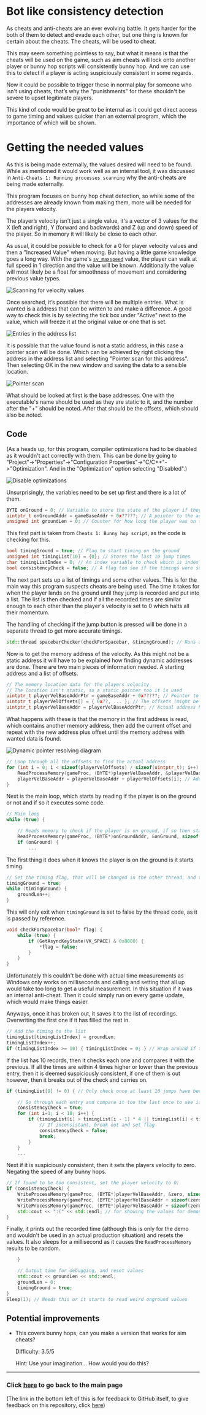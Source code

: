 # Bot like consistency detection

As cheats and anti-cheats are an ever evolving battle. It gets harder for the both of them to detect and evade each other, but one thing is known for certain about the cheats. The cheats, will be used to cheat.

This may seem something pointless to say, but what it means is that the cheats will be used on the game, such as aim cheats will lock onto another player or bunny hop scripts will consistently bunny hop. And we can use this to detect if a player is acting suspiciously consistent in some regards.

Now it could be possible to trigger these in normal play for someone who isn't using cheats, that’s why the "punishments" for these shouldn't be severe to upset legitimate players.

This kind of code would be great to be internal as it could get direct access to game timing and values quicker than an external program, which the importance of which will be shown.

# Getting the needed values

As this is being made externally, the values desired will need to be found. While as mentioned it would work well as an internal tool, it was discussed in `Anti-Cheats 1: Running processes scanning` why the anti-cheats are being made externally.

This program focuses on bunny hop cheat detection, so while some of the addresses are already known from making them, more will be needed for the players velocity.

The player’s velocity isn't just a single value, it's a vector of 3 values for the X (left and right), Y (forward and backwards) and Z (up and down) speed of the player. So in memory it will likely be close to each other.

As usual, it could be possible to check for a 0 for player velocity values and then a "Increased Value" when moving. But having a little game knowledge goes a long way. With the game's [`sv_maxspeed`](https://www.quakewiki.net/console/console-commands/quake-console-commands/#c-sv_maxspeed "sv_maxspeed") value, the player can walk at full speed in 1 direction and the value will be known. Additionally the value will most likely be a float for smoothness of movement and considering previous value types.

![Scanning for velocity values](https://gcdnb.pbrd.co/images/fUmZ8HsDHaJg.png "Scanning for velocity values")

Once searched, it’s possible that there will be multiple entries. What is wanted is a address that can be written to and make a difference. A good way to check this is by selecting the tick box under "Active" next to the value, which will freeze it at the original value or one that is set.

![Entries in the address list](https://gcdnb.pbrd.co/images/VuhNVyTnHD6f.png "Entries in the address list")

It is possible that the value found is not a static address, in this case a pointer scan will be done. Which can be achieved by right clicking the address in the address list and selecting "Pointer scan for this address". Then selecting OK in the new window and saving the data to a sensible location.

![Pointer scan](https://gcdnb.pbrd.co/images/wlgCvUYvQzkX.png "Pointer scan")

What should be looked at first is the base addresses. One with the executable's name should be used as they are static to it, and the number after the "+" should be noted. After that should be the offsets, which should also be noted.

## Code

(As a heads up, for this program, compiler optimizations had to be disabled as it wouldn't act correctly with them. This can be done by going to "Project"->"Properties"->"Configuration Properties"->"C/C++"->"Optimization". And in the "Optimization" option selecting "Disabled".)

![Disable optimizations](https://gcdnb.pbrd.co/images/D2Rpjmyk9XB0.png "Disable optimizations")

Unsurprisingly, the variables need to be set up first and there is a lot of them.

```cpp
BYTE onGround = 0; // Variable to store the state of the player if they are on the ground or not. Is a byte because the whole byte is sent by the ReadProcessMemory function
uintptr_t onGroundAddr = gameBaseAddr + 0x?????; // A pointer to the address in memory where the onGround state is. This was found beforehand manually in testing
unsigned int groundLen = 0; // Counter for how long the player was on the ground
```

This first part is taken from `Cheats 1: Bunny hop script`, as the code is checking for this.

```cpp
bool timingGround = true; // Flag to start timing on the ground
unsigned int timingList[10] = {0}; // Stores the last 10 jump times
char timingListIndex = 0; // An index variable to check which is index of the timingList to change
bool consistencyCheck = false; // A flag too see if the timings were suspiciously consistent
```

The next part sets up a list of timings and some other values. This is for the main way this program suspects cheats are being used.
The time it takes for when the player lands on the ground until they jump is recorded and put into a list. The list is then checked and if all the recorded times are similar enough to each other than the player's velocity is set to 0 which halts all their momentum.

The handling of checking if the jump button is pressed will be done in a separate thread to get more accurate timings.

```cpp
std::thread spacebarChecker(checkForSpacebar, &timingGround); // Runs a thread for helping with timings with the spacebar
```

Now is to get the memory address of the velocity. As this might not be a static address it will have to be explained how finding dynamic addresses are done.
There are two main pieces of information needed. A starting address and a list of offsets.

```cpp
// The memory location data for the players velocity
// The location isn't static, so a static pointer too it is used
uintptr_t playerVelBaseAddrPtr = gameBaseAddr + 0x?????; // Pointer to initial address
uintptr_t playerVelOffsets[] = { 0x??, ... }; // The offsets (might be multiple, might be just one)
uintptr_t playerVelBaseAddr = playerVelBaseAddrPtr; // Actual address holder
```

What happens with these is that the memory in the first address is read, which contains another memory address, then add the current offset and repeat with the new address plus offset until the memory address with wanted data is found.

![Dynamic pointer resolving diagram](https://gcdnb.pbrd.co/images/Mpnqe6b9BmWV.png "Dynamic pointer resolving diagram")

```cpp
// Loop through all the offsets to find the actual address
for (int i = 0; i < sizeof(playerVelOffsets) / sizeof(uintptr_t); i++) { // For every offset
    ReadProcessMemory(gameProc, (BYTE*)playerVelBaseAddr, &playerVelBaseAddr, sizeof(playerVelBaseAddr), 0); // Resolve the actual address and put it into the actual address variable
    playerVelBaseAddr = playerVelBaseAddr + playerVelOffsets[i]; // Adding the offset
}
```

Next is the main loop, which starts by reading if the player is on the ground or not and if so it executes some code.

```cpp
// Main loop
while (true) {

    // Reads memory to check if the player is on ground, if so then start timing
    ReadProcessMemory(gameProc, (BYTE*)onGroundAddr, &onGround, sizeof(onGround), 0);
    if (onGround) {
		...
```

The first thing it does when it knows the player is on the ground is it starts timing.

```cpp
// Set the timing flag, that will be changed in the other thread, and then start timing
timingGround = true;
while (timingGround) {
    groundLen++;
}
```

This will only exit when `timingGround` is set to false by the thread code, as it is passed by reference.

```cpp
void checkForSpacebar(bool* flag) {
    while (true) {
        if (GetAsyncKeyState(VK_SPACE) & 0x8000) {
            *flag = false;
        }
    }
}
```

Unfortunately this couldn't be done with actual time measurements as Windows only works on milliseconds and calling and setting that all up would take too long to get a useful measurement. In this situation if it was an internal anti-cheat. Then it could simply run on every game update, which would make things easier.

Anyways, once it has broken out, it saves it to the list of recordings. Overwriting the first one if it has filled the rest in.

```cpp
// Add the timing to the list
timingList[timingListIndex] = groundLen;
timingListIndex++;
if (timingListIndex >= 10) { timingListIndex = 0; } // Wrap around if the index has gone too far
```

If the list has 10 records, then it checks each one and compares it with the previous. If all the times are within 4 times higher or lower than the previous entry, then it is deemed suspiciously consistent, if one of them is out however, then it breaks out of the check and carries on.

```cpp
if (timingList[9] != 0) { // Only check once at least 10 jumps have been recorded

    // Go through each entry and compare it too the last once to see if it is consistant
    consistencyCheck = true;
    for (int i=1; i < 10; i++) {
        if (timingList[i] > timingList[i - 1] * 4 || timingList[i] < timingList[i - 1] / 4) { // The leniency for the timings is 4 times its value
            // If inconsistant, break out and set flag
            consistencyCheck = false;
            break;
        }
    }
	...
```

Next if it is suspiciously consistent, then it sets the players velocity to zero. Negating the speed of any bunny hops.

```cpp
// If found to be too consistent, set the player velocity to 0;
if (consistencyCheck) { 
    WriteProcessMemory(gameProc, (BYTE*)playerVelBaseAddr, &zero, sizeof(zero), 0);
    WriteProcessMemory(gameProc, (BYTE*)playerVelBaseAddr + sizeof(zero), &zero, sizeof(zero), 0);
    WriteProcessMemory(gameProc, (BYTE*)playerVelBaseAddr + sizeof(zero) * 2, &zero, sizeof(zero), 0);
    std::cout << ":(" << std::endl; // for showing the values for demonstation. Wouldn't be in actual game
}
```

Finally, it prints out the recorded time (although this is only for the demo and wouldn't be used in an actual production situation) and resets the values. It also sleeps for a millisecond as it causes the `ReadProcessMemory` results to be random.

```cpp
	}

    // Output time for debugging, and reset values
    std::cout << groundLen << std::endl;
    groundLen = 0;
    timingGround = true;
}
Sleep(1); // Needs this or it starts to read weird onground values
```

## Potential improvements

- This covers bunny hops, can you make a version that works for aim cheats?

	Difficulty: 3.5/5

	Hint: Use your imagination... How would you do this?

------------

### Click [here](https://github.com/AberFray/how-to-make-game-cheats-and-anticheats "Main page") to go back to the main page

(The link in the bottom left of this is for feedback to GitHub itself, to give feedback on this repository, click [here](https://forms.office.com/e/r9Mdy3stif "Survey"))